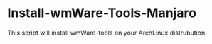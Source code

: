 # Install-wmWare-Tools-Manjaro
This script will install wmWare-tools on your ArchLinux distrubution
